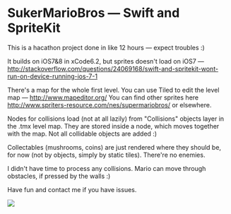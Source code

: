 SukerMarioBros — Swift and SpriteKit
==============

This is a hacathon project done in like 12 hours — expect troubles :)

It builds on iOS7&8 in xCode6.2, but sprites doesn't load on iOS7 — http://stackoverflow.com/questions/24069168/swift-and-spritekit-wont-run-on-device-running-ios-7-1

There's a map for the whole first level. You can use Tiled to edit the level map — http://www.mapeditor.org/
You can find other sprites here http://www.spriters-resource.com/nes/supermariobros/ or elsewhere.

Nodes for collisions load (not at all lazily) from "Collisions" objects layer in the .tmx level map. They are stored inside a node, which moves together with the map. Not all collidable objects are added :)

Collectables (mushrooms, coins) are just rendered where they should be, for now (not by objects, simply by static tiles). There're no enemies. 

I didn't have time to process any collisions. Mario can move through obstacles, if pressed by the walls :)

Have fun and contact me if you have issues.

![](https://scontent-b.xx.fbcdn.net/hphotos-xpa1/t1.0-9/10516819_659707870778456_6413796525526250145_n.jpg)
